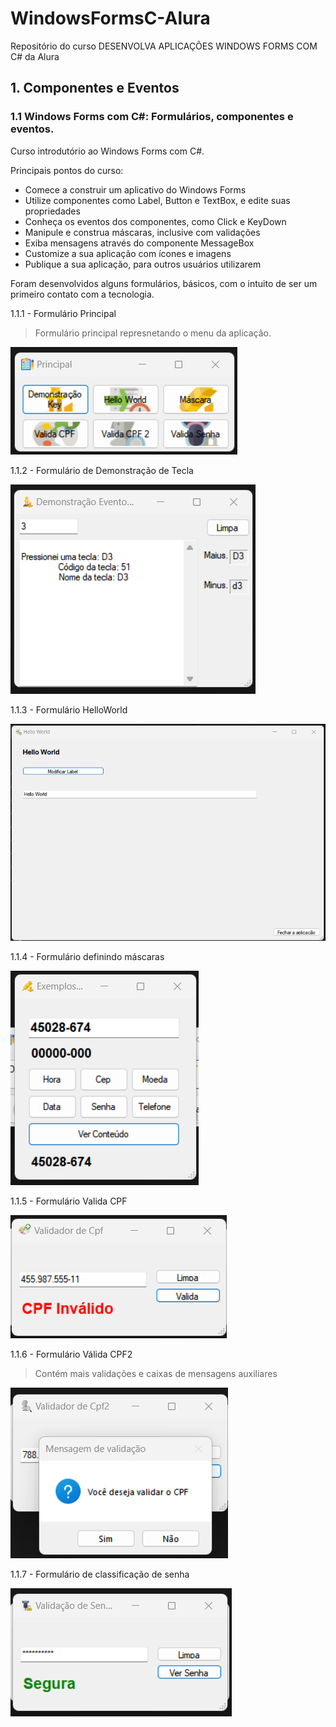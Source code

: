 # WindowsFormsC-Alura
Repositório do curso DESENVOLVA APLICAÇÕES WINDOWS FORMS COM C# da Alura

## 1. Componentes e Eventos

### 1.1 Windows Forms com C#: Formulários, componentes e eventos.

Curso introdutório ao Windows Forms com C#.

Principais pontos do curso:

* Comece a construir um aplicativo do Windows Forms
* Utilize componentes como Label, Button e TextBox, e edite suas propriedades
* Conheça os eventos dos componentes, como Click e KeyDown
* Manipule e construa máscaras, inclusive com validações
* Exiba mensagens através do componente MessageBox
* Customize a sua aplicação com ícones e imagens
* Publique a sua aplicação, para outros usuários utilizarem

Foram desenvolvidos alguns formulários, básicos, com o intuito de ser um primeiro contato com a tecnologia.

1.1.1 - Formulário Principal

> Formulário principal represnetando o menu da aplicação.

![](./Image/Principal.png)

1.1.2 - Formulário de Demonstração de Tecla

![](./Image/demKey.png)

1.1.3 - Formulário HelloWorld

![](./Image/helloworld.png)

1.1.4 - Formulário definindo máscaras

![](./Image/mascara.png)


1.1.5 - Formulário Valida CPF

![](./Image/validacpf.png)


1.1.6 - Formulário Válida CPF2

> Contém mais validações e caixas de mensagens auxiliares

![](./Image/validacpf2.png)


1.1.7 - Formulário de classificação de senha

![](./Image/validasenha.png)
